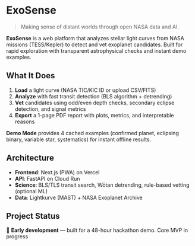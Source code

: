 # ExoSense

> Making sense of distant worlds through open NASA data and AI.

**ExoSense** is a web platform that analyzes stellar light curves from NASA missions (TESS/Kepler) to detect and vet exoplanet candidates. Built for rapid exploration with transparent astrophysical checks and instant demo examples.

## What It Does

1. **Load** a light curve (NASA TIC/KIC ID or upload CSV/FITS)
2. **Analyze** with fast transit detection (BLS algorithm + detrending)
3. **Vet** candidates using odd/even depth checks, secondary eclipse detection, and signal metrics
4. **Export** a 1-page PDF report with plots, metrics, and interpretable reasons

**Demo Mode** provides 4 cached examples (confirmed planet, eclipsing binary, variable star, systematics) for instant offline results.

## Architecture

- **Frontend**: Next.js (PWA) on Vercel
- **API**: FastAPI on Cloud Run
- **Science**: BLS/TLS transit search, Wōtan detrending, rule-based vetting (optional ML)
- **Data**: Lightkurve (MAST) + NASA Exoplanet Archive

## Project Status

🚧 **Early development** — built for a 48-hour hackathon demo. Core MVP in progress

